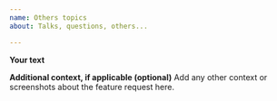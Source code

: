 ```yaml
---
name: Others topics
about: Talks, questions, others...

---
```


**Your text**


**Additional context, if applicable (optional)**
Add any other context or screenshots about the feature request here.
